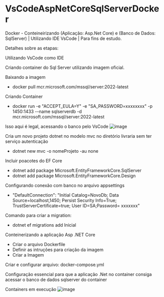 # VsCodeAspNetCoreSqlServerDocker
Docker - Conteineirizando (Aplicação: Asp.Net Core) e (Banco de Dados: SqlServer) | Utilizando IDE VsCode | Para fins de estudo.

Detalhes sobre as etapas:

Utilizando VsCode como IDE

Criando container do Sql Server utilizando imagem oficial.

Baixando a imagem
- docker pull mcr.microsoft.com/mssql/server:2022-latest

Criando Container
- docker run -e "ACCEPT_EULA=Y" -e "SA_PASSWORD=xxxxxxxx" -p 1450:1433 --name sqlserverdb -d  mcr.microsoft.com/mssql/server:2022-latest

Isso aqui é legal, acessando o banco pelo VsCode
![image](https://github.com/leonardoagqz/VsCodeAspNetCoreSqlServerDocker/assets/38500433/97591376-800b-4067-a7dc-18425e3a1169)


Cria um novo projeto dotnet no modelo mvc no diretório livraria sem ter serviço autenticação
- dotnet new mvc -o nomeProjeto -au none
    
Incluir poacotes do EF Core
- dotnet add package Microsoft.EntityFrameworkCore.SqlServer
- dotnet add package Microsoft.EntityFrameworkCore.Design

Configurando conexão com banco no arquivo appsettings
- "DefaultConnection": "Initial Catalog=NovoDb; Data Source=localhost,1450; Persist Security Info=True; TrustServerCertificate=true; User ID=SA;Password= xxxxxxx"

Comando para criar a migration:
- dotnet ef migrations add Inicial

Conteinerizando a aplicação Asp .NET Core

- Criar o arquivo Dockerfile
- Definir as intruções para criação da imagem
- Criar a Imagem   


Criar e configurar arquivo: docker-compose.yml

Configuração essencial para que a aplicação .Net no container consiga acessar o banco de dados sqlserver do container

Containers em execução
 ![image](https://github.com/leonardoagqz/VsCodeAspNetCoreSqlServerDocker/assets/38500433/6329d613-160a-492e-af32-ed617c58f975)
